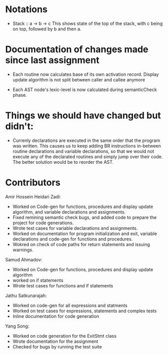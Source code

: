 # Notations
- Stack :: a -> b -> c
  This shows state of the top of the stack, with c being on top, followed by b and then a.

# Documentation of changes made since last assignment

- Each routine now calculates base of its own activation record.
  Display update algorithm is not split between caller and callee anymore

- Each AST node's lexic-level is now calculated during semanticCheck phase.

# Things we should have changed but didn't:
- Currenly declarations are executed in the same order that the program was written.
  This causes us to keep adding BR instructions in-between routine declarations and variable declarations, so that we would not execute any of the declarated routines and simply jump over their code.
  The better solution would be to reorder the AST.


# Contributors

Amir Hossein Heidari Zadi:
- Worked on Code-gen for functions, procedures and display update algorithm, and variable declarations and assignments.
- Fixed remining semantic check bugs, and added code to prepare the project for code generations.
- Wrote test cases for variable declarations and assignments.
- Worked on documentation for program initialization and exit, variable declarations and code-gen for functions and procedures.
- Wokred on check of code paths for return statements and issuing warnings.

Samud Ahmadov:
 - Worked on Code-gen for functions, procedures and display update algorithm 
 - worked on if statements
 - Wrote test cases for functions and if statements
 


Jathu Satkunarajah:
- Worked on code-gen for all expressions and statments
- Worked on test cases for expressions, statements and complex tests
- Inline documentation for code generation

Yang Song:
- Worked on code generation for the ExitStmt class
- Wrote documentation for the assignment
- Checked for bugs by running the test suite

